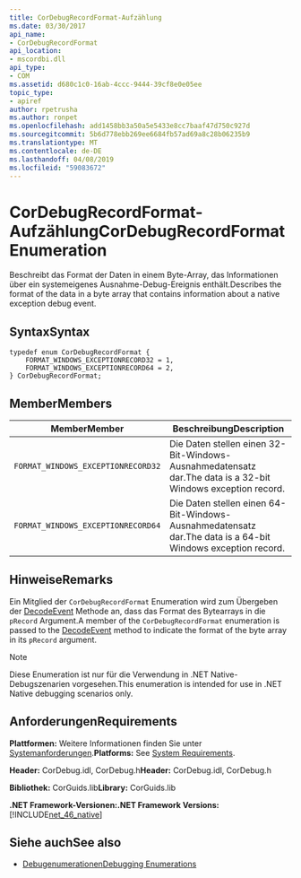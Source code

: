 ```yaml
---
title: CorDebugRecordFormat-Aufzählung
ms.date: 03/30/2017
api_name:
- CorDebugRecordFormat
api_location:
- mscordbi.dll
api_type:
- COM
ms.assetid: d680c1c0-16ab-4ccc-9444-39cf8e0e05ee
topic_type:
- apiref
author: rpetrusha
ms.author: ronpet
ms.openlocfilehash: add1458bb3a50a5e5433e8cc7baaf47d750c927d
ms.sourcegitcommit: 5b6d778ebb269ee6684fb57ad69a8c28b06235b9
ms.translationtype: MT
ms.contentlocale: de-DE
ms.lasthandoff: 04/08/2019
ms.locfileid: "59083672"
---
```

# <a name="cordebugrecordformat-enumeration"></a><span data-ttu-id="7c8df-102">CorDebugRecordFormat-Aufzählung</span><span class="sxs-lookup"><span data-stu-id="7c8df-102">CorDebugRecordFormat Enumeration</span></span>
<span data-ttu-id="7c8df-103">Beschreibt das Format der Daten in einem Byte-Array, das Informationen über ein systemeigenes Ausnahme-Debug-Ereignis enthält.</span><span class="sxs-lookup"><span data-stu-id="7c8df-103">Describes the format of the data in a byte array that contains information about a native exception debug event.</span></span>  
  
## <a name="syntax"></a><span data-ttu-id="7c8df-104">Syntax</span><span class="sxs-lookup"><span data-stu-id="7c8df-104">Syntax</span></span>  
  
```  
typedef enum CorDebugRecordFormat {  
    FORMAT_WINDOWS_EXCEPTIONRECORD32 = 1,  
    FORMAT_WINDOWS_EXCEPTIONRECORD64 = 2,  
} CorDebugRecordFormat;  
```  
  
## <a name="members"></a><span data-ttu-id="7c8df-105">Member</span><span class="sxs-lookup"><span data-stu-id="7c8df-105">Members</span></span>  
  
|<span data-ttu-id="7c8df-106">Member</span><span class="sxs-lookup"><span data-stu-id="7c8df-106">Member</span></span>|<span data-ttu-id="7c8df-107">Beschreibung</span><span class="sxs-lookup"><span data-stu-id="7c8df-107">Description</span></span>|  
|------------|-----------------|  
|`FORMAT_WINDOWS_EXCEPTIONRECORD32`|<span data-ttu-id="7c8df-108">Die Daten stellen einen 32-Bit-Windows-Ausnahmedatensatz dar.</span><span class="sxs-lookup"><span data-stu-id="7c8df-108">The data is a 32-bit Windows exception record.</span></span>|  
|`FORMAT_WINDOWS_EXCEPTIONRECORD64`|<span data-ttu-id="7c8df-109">Die Daten stellen einen 64-Bit-Windows-Ausnahmedatensatz dar.</span><span class="sxs-lookup"><span data-stu-id="7c8df-109">The data is a 64-bit Windows exception record.</span></span>|  
  
## <a name="remarks"></a><span data-ttu-id="7c8df-110">Hinweise</span><span class="sxs-lookup"><span data-stu-id="7c8df-110">Remarks</span></span>  
 <span data-ttu-id="7c8df-111">Ein Mitglied der `CorDebugRecordFormat` Enumeration wird zum Übergeben der [DecodeEvent](../../../../docs/framework/unmanaged-api/debugging/icordebugprocess6-decodeevent-method.md) Methode an, dass das Format des Bytearrays in die `pRecord` Argument.</span><span class="sxs-lookup"><span data-stu-id="7c8df-111">A member of the `CorDebugRecordFormat` enumeration is passed to the [DecodeEvent](../../../../docs/framework/unmanaged-api/debugging/icordebugprocess6-decodeevent-method.md) method to indicate the format of the byte array in its `pRecord` argument.</span></span>  
  
> [!NOTE]
>  <span data-ttu-id="7c8df-112">Diese Enumeration ist nur für die Verwendung in .NET Native-Debugszenarien vorgesehen.</span><span class="sxs-lookup"><span data-stu-id="7c8df-112">This enumeration is intended for use in .NET Native debugging scenarios only.</span></span>  
  
## <a name="requirements"></a><span data-ttu-id="7c8df-113">Anforderungen</span><span class="sxs-lookup"><span data-stu-id="7c8df-113">Requirements</span></span>  
 <span data-ttu-id="7c8df-114">**Plattformen:** Weitere Informationen finden Sie unter [Systemanforderungen](../../../../docs/framework/get-started/system-requirements.md).</span><span class="sxs-lookup"><span data-stu-id="7c8df-114">**Platforms:** See [System Requirements](../../../../docs/framework/get-started/system-requirements.md).</span></span>  
  
 <span data-ttu-id="7c8df-115">**Header:** CorDebug.idl, CorDebug.h</span><span class="sxs-lookup"><span data-stu-id="7c8df-115">**Header:** CorDebug.idl, CorDebug.h</span></span>  
  
 <span data-ttu-id="7c8df-116">**Bibliothek:** CorGuids.lib</span><span class="sxs-lookup"><span data-stu-id="7c8df-116">**Library:** CorGuids.lib</span></span>  
  
 **<span data-ttu-id="7c8df-117">.NET Framework-Versionen:</span><span class="sxs-lookup"><span data-stu-id="7c8df-117">.NET Framework Versions:</span></span>** [!INCLUDE[net_46_native](../../../../includes/net-46-native-md.md)]  
  
## <a name="see-also"></a><span data-ttu-id="7c8df-118">Siehe auch</span><span class="sxs-lookup"><span data-stu-id="7c8df-118">See also</span></span>

- [<span data-ttu-id="7c8df-119">Debugenumerationen</span><span class="sxs-lookup"><span data-stu-id="7c8df-119">Debugging Enumerations</span></span>](../../../../docs/framework/unmanaged-api/debugging/debugging-enumerations.md)
